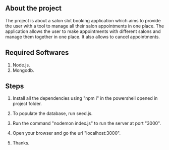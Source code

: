 ## About the project

The project is about a salon slot booking application which aims to provide the user with a tool to manage all their salon appointments in one place. The application allows the user to make appointments with different salons and manage them together in one place. It also allows to cancel appointments.

## Required Softwares

1. Node.js.
2. Mongodb.

## Steps

1. Install all the dependencies using "npm i" in the powershell opened in project folder.

2. To populate the database, run seed.js.

3. Run the command "nodemon index.js" to run the server at port "3000".

4. Open your browser and go the url "localhost:3000".

5. Thanks.
